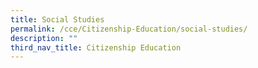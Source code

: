 ```yaml
---
title: Social Studies
permalink: /cce/Citizenship-Education/social-studies/
description: ""
third_nav_title: Citizenship Education
---
```

